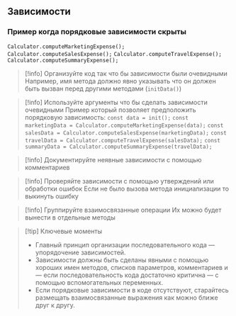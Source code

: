 ## Зависимости

### Пример когда порядковые зависимости скрыты

`Calculator.computeMarketingExpense();`
`Calculator.computeSalesExpense();`
`Calculator.computeTravelExpense();`
`Calculator.computeSummaryExpense();`

>[!info] Организуйте код так что бы зависимости были очевидными
>Например, имя метода должно явно указывать что он должен быть вызван перед другими методами (`initData()`)

>[!info] Используйте аргументы что бы сделать зависимости очевидными
>Пример который позволяет предположить порядковую зависимость:
>`const data = init();`
>`const marketingData = Calculator.computeMarketingExpense(data);`
>`const salesData = Calculator.computeSalesExpense(marketingData);`
>`const travelData = Calculator.computeTravelExpense(salesData);`
>`const summaryData = Calculator.computeSummaryExpense(travelData);`

>[!info] Документируйте неявные зависимости с помощью комментариев

>[!info] Проверяйте зависимости с помощью утверждений или обработки ошибок
>Если не было вызова метода инициализации то выкинуть ошибку

>[!info] Группируйте взаимосвязанные операции
>Их можно будет вынести в отдельные методы

>[!tip] Ключевые моменты
>* Главный принцип организации последовательного кода — упорядочение зависимостей.
>* Зависимости должны быть сделаны явными с помощью хороших имен методов, списков параметров, комментариев и — если  последовательность кода достаточно критична — с помощью вспомогательных переменных.
>* Если порядковые зависимости в коде отсутствуют, старайтесь размещать взаимосвязанные выражения как можно ближе друг к  другу.
